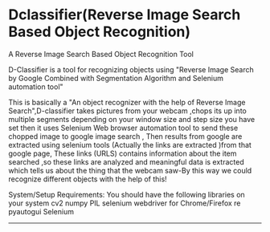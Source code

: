 # Dclassifier(Reverse Image Search Based Object Recognition)
A Reverse Image Search Based Object Recognition Tool

D-Classifier is a tool for recognizing objects using "Reverse Image Search by Google Combined with Segmentation Algorithm and 
Selenium automation tool"

This is basically a "An object recognizer with the help of Reverse Image Search",D-classifier takes pictures from your
webcam ,chops its up into multiple segments depending on your window size and step size you have set then it uses
Selenium Web browser automation tool to send these chopped image to google image search ,
Then results from google are extracted using selenium tools (Actually the links are extracted )from that google page,
These links (URLS) contains information about the item searched ,so these links are analyzed and meaningful data 
is extracted which tells us about the thing that the webcam saw-By this way we could recognize different objects with the
help of this!

System/Setup Requirements: 
You should have the following libraries on your system cv2 numpy PIL selenium webdriver for Chrome/Firefox 
re 
pyautogui
Selenium

---------

